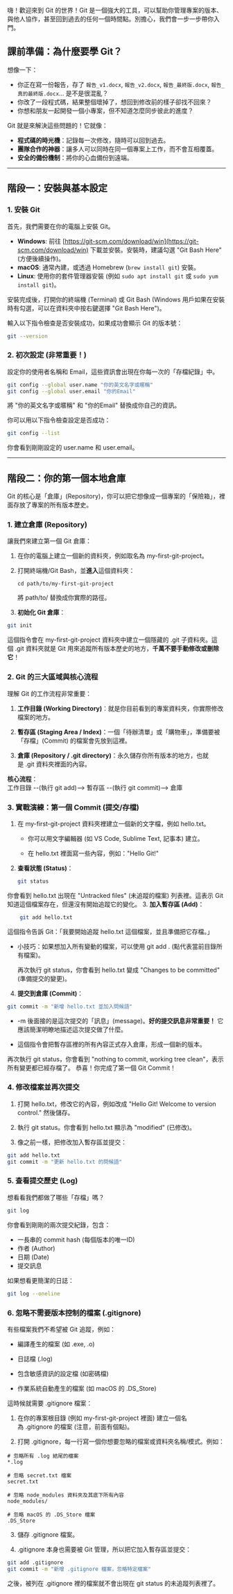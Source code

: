 

嗨！歡迎來到 Git 的世界！Git 是一個強大的工具，可以幫助你管理專案的版本、與他人協作，甚至回到過去的任何一個時間點。別擔心，我們會一步一步帶你入門。

## 課前準備：為什麼要學 Git？

想像一下：
*   你正在寫一份報告，存了 `報告_v1.docx`, `報告_v2.docx`, `報告_最終版.docx`, `報告_真的最終版.docx`... 是不是很混亂？
*   你改了一段程式碼，結果整個壞掉了，想回到修改前的樣子卻找不回來？
*   你想和朋友一起開發一個小專案，但不知道怎麼同步彼此的進度？

Git 就是來解決這些問題的！它就像：
*   **程式碼的時光機**：記錄每一次修改，隨時可以回到過去。
*   **團隊合作的神器**：讓多人可以同時在同一個專案上工作，而不會互相覆蓋。
*   **安全的備份機制**：將你的心血備份到遠端。

---

## 階段一：安裝與基本設定

### 1. 安裝 Git
首先，我們需要在你的電腦上安裝 Git。

*   **Windows**: 前往 [https://git-scm.com/download/win](https://git-scm.com/download/win) 下載並安裝。安裝時，建議勾選 "Git Bash Here" (方便後續操作)。
*   **macOS**: 通常內建，或透過 Homebrew (`brew install git`) 安裝。
*   **Linux**: 使用你的套件管理器安裝 (例如 `sudo apt install git` 或 `sudo yum install git`)。

安裝完成後，打開你的終端機 (Terminal) 或 Git Bash (Windows 用戶如果在安裝時有勾選，可以在資料夾中按右鍵選擇 "Git Bash Here")。

輸入以下指令檢查是否安裝成功，如果成功會顯示 Git 的版本號：
```bash
git --version
```
### 2. 初次設定 (非常重要！)

設定你的使用者名稱和 Email，這些資訊會出現在你每一次的「存檔紀錄」中。
```bash
git config --global user.name "你的英文名字或暱稱" 
git config --global user.email "你的Email"
```
將 "你的英文名字或暱稱" 和 "你的Email" 替換成你自己的資訊。

你可以用以下指令檢查設定是否成功：
```bash
git config --list
```
你會看到剛剛設定的 user.name 和 user.email。

---

## 階段二：你的第一個本地倉庫

Git 的核心是「倉庫」(Repository)，你可以把它想像成一個專案的「保險箱」，裡面存放了專案的所有版本歷史。

### 1. 建立倉庫 (Repository)

讓我們來建立第一個 Git 倉庫：

1. 在你的電腦上建立一個新的資料夾，例如取名為 my-first-git-project。
    
2. 打開終端機/Git Bash，並**進入**這個資料夾：
	```
	cd path/to/my-first-git-project
	```
	將 path/to/ 替換成你實際的路徑。
3. **初始化 Git 倉庫**：
```bash
git init
```
這個指令會在 my-first-git-project 資料夾中建立一個隱藏的 .git 子資料夾。這個 .git 資料夾就是 Git 用來追蹤所有版本歷史的地方，**千萬不要手動修改或刪除它**！
### 2. Git 的三大區域與核心流程

理解 Git 的工作流程非常重要：

1. **工作目錄 (Working Directory)**：就是你目前看到的專案資料夾，你實際修改檔案的地方。
    
2. **暫存區 (Staging Area / Index)**：一個「待辦清單」或「購物車」，準備要被「存檔」(Commit) 的檔案會先放到這裡。
    
3. **倉庫 (Repository / .git directory)**：永久儲存你所有版本的地方，也就是 .git 資料夾裡面的內容。
    

**核心流程**：  
工作目錄 --(執行 git add)--> 暫存區 --(執行 git commit)--> 倉庫

### 3. 實戰演練：第一個 Commit (提交/存檔)

1. 在 my-first-git-project 資料夾裡建立一個新的文字檔，例如 hello.txt。
    
    - 你可以用文字編輯器 (如 VS Code, Sublime Text, 記事本) 建立。
        
    - 在 hello.txt 裡面寫一些內容，例如："Hello Git!"
        
2. **查看狀態 (Status)**：
	```bash
	git status
	```
你會看到 hello.txt 出現在 "Untracked files" (未追蹤的檔案) 列表裡。這表示 Git 知道這個檔案存在，但還沒有開始追蹤它的變化。
3. **加入暫存區 (Add)**：
```bash
	git add hello.txt
```
這個指令告訴 Git：「我要開始追蹤 hello.txt 這個檔案，並且準備把它存檔。」

- 小技巧：如果想加入所有變動的檔案，可以使用 git add . (點代表當前目錄所有檔案)。
    

	再次執行 git status，你會看到 hello.txt 變成 "Changes to be committed" (準備提交的變更)。
4. **提交到倉庫 (Commit)**：
```bash
git commit -m "新增 hello.txt 並加入問候語"
```
- -m 後面接的是這次提交的「訊息」(message)。**好的提交訊息非常重要！** 它應該簡潔明瞭地描述這次提交做了什麼。
    
- 這個指令會把暫存區裡的所有內容正式存入倉庫，形成一個新的版本。
    

再次執行 git status，你會看到 "nothing to commit, working tree clean"，表示所有變更都已經存檔了。
恭喜！你完成了第一個 Git Commit！

### 4. 修改檔案並再次提交

1. 打開 hello.txt，修改它的內容，例如改成 "Hello Git! Welcome to version control." 然後儲存。
    
2. 執行 git status。你會看到 hello.txt 顯示為 "modified" (已修改)。
    
3. 像之前一樣，把修改加入暫存區並提交：
```bash
git add hello.txt
git commit -m "更新 hello.txt 的問候語"
```

### 5. 查看提交歷史 (Log)

想看看我們都做了哪些「存檔」嗎？
```bash
git log
```

你會看到剛剛的兩次提交紀錄，包含：

- 一長串的 commit hash (每個版本的唯一ID)
- 作者 (Author)
- 日期 (Date)
- 提交訊息

如果想看更簡潔的日誌：
```bash
git log --oneline
```
### 6. 忽略不需要版本控制的檔案 (.gitignore)

有些檔案我們不希望被 Git 追蹤，例如：

- 編譯產生的檔案 (如 .exe, .o)
    
- 日誌檔 (.log)
    
- 包含敏感資訊的設定檔 (如密碼檔)
    
- 作業系統自動產生的檔案 (如 macOS 的 .DS_Store)
    

這時候就需要 .gitignore 檔案：

1. 在你的專案根目錄 (例如 my-first-git-project 裡面) 建立一個名為 .gitignore 的檔案 (注意，前面有個點)。
    
2. 打開 .gitignore，每一行寫一個你想要忽略的檔案或資料夾名稱/模式。例如：
```.gitignore
# 忽略所有 .log 結尾的檔案
*.log

# 忽略 secret.txt 檔案
secret.txt

# 忽略 node_modules 資料夾及其底下所有內容
node_modules/

# 忽略 macOS 的 .DS_Store 檔案
.DS_Store
```
3. 儲存 .gitignore 檔案。
    
4. .gitignore 本身也需要被 Git 管理，所以把它加入暫存區並提交：
```bash
git add .gitignore
git commit -m "新增 .gitignore 檔案，忽略特定檔案"
```
之後，被列在 .gitignore 裡的檔案就不會出現在 git status 的未追蹤列表裡了。